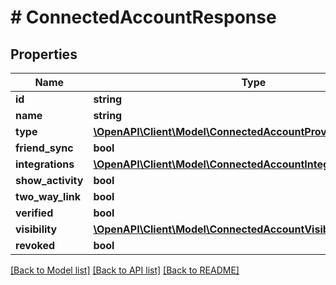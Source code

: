 # # ConnectedAccountResponse

## Properties

Name | Type | Description | Notes
------------ | ------------- | ------------- | -------------
**id** | **string** |  |
**name** | **string** |  | [optional]
**type** | [**\OpenAPI\Client\Model\ConnectedAccountProviders**](ConnectedAccountProviders.md) |  |
**friend_sync** | **bool** |  |
**integrations** | [**\OpenAPI\Client\Model\ConnectedAccountIntegrationResponse[]**](ConnectedAccountIntegrationResponse.md) |  | [optional]
**show_activity** | **bool** |  |
**two_way_link** | **bool** |  |
**verified** | **bool** |  |
**visibility** | [**\OpenAPI\Client\Model\ConnectedAccountVisibility**](ConnectedAccountVisibility.md) |  |
**revoked** | **bool** |  | [optional]

[[Back to Model list]](../../README.md#models) [[Back to API list]](../../README.md#endpoints) [[Back to README]](../../README.md)
